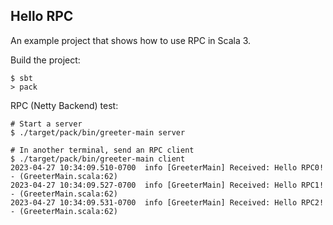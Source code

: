 Hello RPC
--- 

An example project that shows how to use RPC in Scala 3.

Build the project:
```
$ sbt
> pack 
```

RPC (Netty Backend) test:
```
# Start a server
$ ./target/pack/bin/greeter-main server
```

```
# In another terminal, send an RPC client
$ ./target/pack/bin/greeter-main client
2023-04-27 10:34:09.510-0700  info [GreeterMain] Received: Hello RPC0!  - (GreeterMain.scala:62)
2023-04-27 10:34:09.527-0700  info [GreeterMain] Received: Hello RPC1!  - (GreeterMain.scala:62)
2023-04-27 10:34:09.531-0700  info [GreeterMain] Received: Hello RPC2!  - (GreeterMain.scala:62)
```
